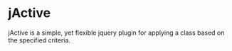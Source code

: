 # jActive
jActive is a simple, yet flexible jquery plugin for applying a class based on the specified criteria.
